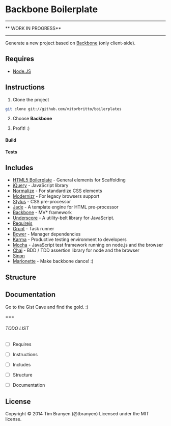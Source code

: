 # Backbone Boilerplate

---

** WORK IN PROGRESS**

---


Generate a new project based on [Backbone](http://backbonejs.org/) (only client-side).

## Requires

- [Node.JS](http://nodejs.org/)

## Instructions

1. Clone the project

  ```bash
  git clone git://github.com/vitorbritto/boilerplates
  ```
2. Choose **Backbone**

3. Profit! :)

#### Build

#### Tests


## Includes

- [HTML5 Boilerplate](https://github.com/h5bp/html5-boilerplate) - General elements for Scaffolding
- [jQuery](http://jquery.com/) - JavaScript library
- [Normalize](http://necolas.github.io/normalize.css/) - For standardize CSS elements
- [Modernizr](http://modernizr.com/) - For legacy browsers support
- [Stylus](http://learnboost.github.io/stylus/) - CSS pre-processor
- [Jade](http://jade-lang.com/) - A template engine for HTML pre-processor
- [Backbone](http://backbonejs.org/) - MV* framework
- [Underscore](http://underscorejs.org/) - A utility-belt library for JavaScript.
- [Requirejs]()
- [Grunt](http://gruntjs.com/) - Task runner
- [Bower](http://bower.io/) - Manager dependencies
- [Karma](http://karma-runner.github.io/0.12/index.html) - Productive testing environment to developers
- [Mocha](http://visionmedia.github.io/mocha/) - JavaScript test framework running on node.js and the browser
- [Chai](http://chaijs.com/) - BDD / TDD assertion library for node and the browser
- [Sinon]()
- [Marionette]() - Make backbone dance! :)

## Structure

## Documentation

Go to the Gist Cave and find the gold. :)

===

###### TODO LIST

- [ ] Requires
- [ ] Instructions
- [ ] Includes
- [ ] Structure
- [ ] Documentation



## License ##
Copyright © 2014 Tim Branyen (@tbranyen)
Licensed under the MIT license.
